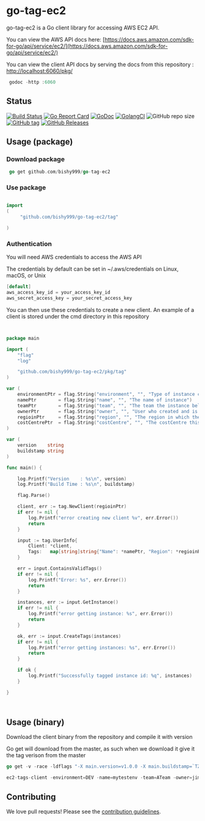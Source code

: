 
# go-tag-ec2

go-tag-ec2 is a Go client library for accessing AWS EC2 API.

You can view the AWS API docs here: [https://docs.aws.amazon.com/sdk-for-go/api/service/ec2/](https://docs.aws.amazon.com/sdk-for-go/api/service/ec2/)

You can view the client API docs by serving the docs from this repository : [http://localhost:6060/pkg/](http://localhost:6060/pkg/)
```go
 godoc -http :6060
```


## Status
[![Build Status](https://travis-ci.com/bishy999/go-tag-ec2.svg?branch=master)](https://travis-ci.com/bishy999/go-tag-ec2)
[![Go Report Card](https://goreportcard.com/badge/github.com/bishy999/go-tag-ec2)](https://goreportcard.com/report/github.com/bishy999/go-tag-ec2)
[![GoDoc](https://godoc.org/github.com/bishy999/go-tag-ec2/pkg/tag?status.svg)](https://godoc.org/github.com/bishy999/go-tag-ec2/pkg/tag)
[![GolangCI](https://golangci.com/badges/github.com/bishy999/go-tag-ec2.svg)](https://golangci.com)
![GitHub repo size](https://img.shields.io/github/repo-size/bishy999/go-tag-ec2)
[![GitHub tag](https://img.shields.io/github/tag/bishy999/go-tag-ec2.svg)](https://github.com/bishy999/go-tag-ec2/releases/latest)
[![GitHub Releases](https://img.shields.io/github/downloads/bishy999/go-tag-ec2/total)](https://github.com/bishy999/go-tag-ec2/releases)



## Usage (package)

### Download package
```go
 go get github.com/bishy999/go-tag-ec2
 ```

### Use package
```go

import 
(
	 "github.com/bishy999/go-tag-ec2/tag"

)
```

### Authentication
You will need AWS credentials to access the AWS API

The credentials by default can be set in ~/.aws/credentials on Linux, macOS, or Unix

```go
[default]
aws_access_key_id = your_access_key_id
aws_secret_access_key = your_secret_access_key
```

You can then use these credentials to create a new client. An example of a client is stored under the cmd directory in this repository

```go


package main

import (
	"flag"
	"log"

	"github.com/bishy999/go-tag-ec2/pkg/tag"
)

var (
	environmentPtr = flag.String("environment", "", "Type of instance created")
	namePtr        = flag.String("name", "", "The name of instance")
	teamPtr        = flag.String("team", "", "The team the instance belongs to")
	ownerPtr       = flag.String("owner", "", "User who created and is responsible for the instance")
	regioinPtr     = flag.String("region", "", "The region in which the instance resides")
	costCentrePtr  = flag.String("costCentre", "", "The costCentre this instance belongs to")
)

var (
	version    string
	buildstamp string
)

func main() {

	log.Printf("Version    : %s\n", version)
	log.Printf("Build Time : %s\n", buildstamp)

	flag.Parse()

	client, err := tag.NewClient(regioinPtr)
	if err != nil {
		log.Printf("error creating new client %v", err.Error())
		return
	}

	input := tag.UserInfo{
		Client: *client,
		Tags:   map[string]string{"Name": *namePtr, "Region": *regioinPtr, "Environment": *environmentPtr, "Team": *teamPtr, "Owner": *ownerPtr, "Cost-Centre": *costCentrePtr},
	}

	err = input.ContainsValidTags()
	if err != nil {
		log.Printf("Error: %s", err.Error())
		return
	}

	instances, err := input.GetInstance()
	if err != nil {
		log.Printf("error getting instance: %s", err.Error())
		return
	}

	ok, err := input.CreateTags(instances)
	if err != nil {
		log.Printf("error getting instances: %s", err.Error())
		return
	}

	if ok {
		log.Printf("Successfully tagged instance id: %q", instances)
	}

}




```

## Usage (binary)

Download the client binary from the repository and compile it with version 

Go get will download from the master, as such when we download it give it the tag verison from the master

```go
go get -v -race -ldflags "-X main.version=v1.0.0 -X main.buildstamp=`TZ=UTC date -u '+%Y-%m-%dT%H:%M:%SZ'`)" github.com/bishy999/go-tag-ec2cmd/ec2-tags-client

ec2-tags-client -environment=DEV -name=mytestenv -team=ATeam -owner=jimmy -region=eu-west-1 -costCentre=00000

```


## Contributing

We love pull requests! Please see the [contribution guidelines](CONTRIBUTING.md).
